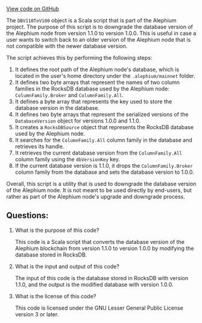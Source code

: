 [View code on GitHub](https://github.com/alephium/alephium/blob/master/tools/src/main/scala/org/alephium/tools/DBV110ToV100.scala)

The `DBV110ToV100` object is a Scala script that is part of the Alephium project. The purpose of this script is to downgrade the database version of the Alephium node from version 1.1.0 to version 1.0.0. This is useful in case a user wants to switch back to an older version of the Alephium node that is not compatible with the newer database version.

The script achieves this by performing the following steps:

1. It defines the root path of the Alephium node's database, which is located in the user's home directory under the `.alephium/mainnet` folder.
2. It defines two byte arrays that represent the names of two column families in the RocksDB database used by the Alephium node: `ColumnFamily.Broker` and `ColumnFamily.All`.
3. It defines a byte array that represents the key used to store the database version in the database.
4. It defines two byte arrays that represent the serialized versions of the `DatabaseVersion` object for versions 1.0.0 and 1.1.0.
5. It creates a `RocksDBSource` object that represents the RocksDB database used by the Alephium node.
6. It searches for the `ColumnFamily.All` column family in the database and retrieves its handle.
7. It retrieves the current database version from the `ColumnFamily.All` column family using the `dbVersionKey` key.
8. If the current database version is 1.1.0, it drops the `ColumnFamily.Broker` column family from the database and sets the database version to 1.0.0.

Overall, this script is a utility that is used to downgrade the database version of the Alephium node. It is not meant to be used directly by end-users, but rather as part of the Alephium node's upgrade and downgrade process.
## Questions: 
 1. What is the purpose of this code?
    
    This code is a Scala script that converts the database version of the Alephium blockchain from version 1.1.0 to version 1.0.0 by modifying the database stored in RocksDB.

2. What is the input and output of this code?
    
    The input of this code is the database stored in RocksDB with version 1.1.0, and the output is the modified database with version 1.0.0.

3. What is the license of this code?
    
    This code is licensed under the GNU Lesser General Public License version 3 or later.